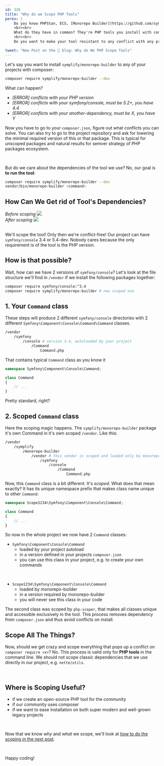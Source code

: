 ```yaml
---
id: 326
title: "Why do we Scope PHP Tools"
perex: |
    Do you know PHPStan, ECS, [Monorepo Builder](https://github.com/symplify/monorepo-builder), PHPUnit, [Config Transformer](https://github.com/symplify/config-transformer) or Rector?
    <br><br>
    What do they have in common? They're PHP tools you install with composer and then run in your command line. Hm, what else? **They're all scoped with help of [php-scoper](https://github.com/humbug/php-scoper).**
    <br><br>
    Do you want to make your tool resistant to any conflict with any project dependencies? Today I'll show you how.

tweet: "New Post on the 🐘 blog: Why do We PHP Scope Tools"
---
```


Let's say you want to install `symplify/monorepo-builder` to any of your projects with composer:

```bash
composer require symplify/monorepo-builder --dev
```

What can happen?

* *[ERROR] conflicts with your PHP version*
* *[ERROR] conflicts with your symfony/console, must be 5.2+, you have 4.4*
* *[ERROR] conflicts with your another-dependency, must be X, you have Y*

Now you have to go to your `composer.json`, figure out what conflicts you can solve. You can also try to go to the project repository and ask for lowering the minimal required version of this or that package. This is typical for unscoped packages and natural results for semver strategy of PHP packages ecosystem.

<br>

But do we care about the dependencies of the tool we use? No, our goal is **to run the tool**:

```bash
composer require symplify/monorepo-builder --dev
vendor/bin/monorepo-builder <command>
```

## How Can We Get rid of Tool's Dependencies?

<div class="row">
    <div class="col-12 col-sm-6">
        <em>Before scoping</em>
        <img src="https://user-images.githubusercontent.com/924196/124739507-35d18780-df1a-11eb-9ff8-6c91b6159e78.png" class="img-thumbnail mt-3">
    </div>
    <div class="col-12 col-sm-6">
        <em>After scoping</em>
        <img src="https://user-images.githubusercontent.com/924196/124739467-2eaa7980-df1a-11eb-90ce-e62b76292b95.png" class="img-thumbnail mt-3">
    </div>
</div>

<br>

We'll scope the tool! Only then we're conflict-free! Our project can have `symfony/console` 3.4 or 5.4-dev. Nobody cares because the only requirement is of the tool is the PHP version.

## How is that possible?

Wait, how can we have 2 versions of `symfony/console`? Let's look at the file structure we'll find in `/vendor` if we install the following packages together:

```bash
composer require symfony/console:^3.4
composer require symplify/monorepo-builder # new scoped one
```

## 1. Your `Command` class

These steps will produce 2 different `symfony/console` directories with 2 different `Symfony\Component\Console\Command\Command` classes.

```bash
/vendor
    /symfony
        /console # version 3.4, autoloaded by your project
            /Command
                Command.php
```

That contains typical `Command` class as you know it

```php
namespace Symfony\Component\Console\Command;

class Command
{
    // ...
}
```

Pretty standard, right?

## 2. Scoped `Command` class

Here the scoping magic happens. The `symplify/monorepo-builder` package it's own Command in it's own scoped `/vendor`. Like this:

```bash
/vendor
    /symplify
        /monorepo-builder
            /vendor # this vendor is scoped and loaded only by monorepo-builder
                /symfony
                    /console
                        /Command
                            Command.php
```

Now, this `Command` class is a bit different. It's *scoped*. What does that mean exactly? It has its unique namespace prefix that makes class name unique to other `Command`:

```php
namespace Scope1234\Symfony\Component\Console\Command;

class Command
{
    // ...
}
```

So now in the whole project we now have 2 `Command` classes:

* `Symfony\Component\Console\Command`
    * loaded by your project autoload
    * in a version defined in your projects `composer.json`
    * you can use this class in your project, e.g. to create your own commands

<br>

* `Scope1234\Symfony\Component\Console\Command`
    * loaded by monorepo-builder
    * in a version required by monorepo-builder
    * you will never see this class in your code

The second class was scoped by `php-scoper`, that makes all classes unique and accessible exclusively in the tool. This process removes dependency from `composer.json` and thus avoid conflicts on install.

## Scope All The Things?

Now, should we get crazy and scope everything that pops up a conflict on `composer require <x>`? No. This process is valid only for **PHP tools** in the command line. We should not scope classic dependencies that we use directly in our project, e.g. `nette/utils`.

<br>

## Where is Scoping Useful?

* if we create an open-source PHP tool for the community
* if our community uses composer
* if we want to ease installation on both super modern and well-grown legacy projects

<br>

Now that we know *why* and *what* we scope, we'll look at [*how* to do the scoping in the next post](/blog/how-to-scope-your-php-tool-in-10-steps).

<br>

Happy coding!
